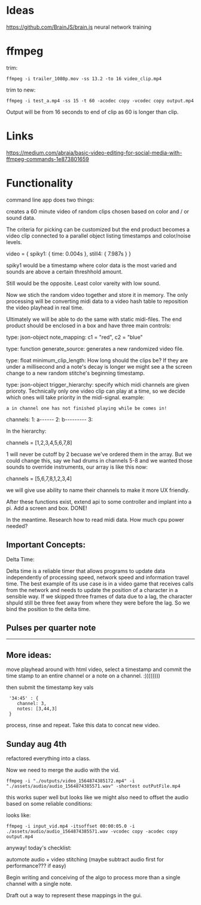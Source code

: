 # Ideas
https://github.com/BrainJS/brain.js 
neural network training 

# ffmpeg

trim:

`ffmpeg -i trailer_1080p.mov -ss 13.2 -to 16 video_clip.mp4`

trim to new:

`ffmpeg -i test_a.mp4 -ss 15 -t 60 -acodec copy -vcodec copy output.mp4`

Output will be from 16 seconds to end of clip as 60 is longer than clip.


# Links 

https://medium.com/abraia/basic-video-editing-for-social-media-with-ffmpeg-commands-1e873801659







# Functionality 

command line app does two things:

creates a 60 minute video of random clips chosen based on color and / or  sound data.

The criteria for picking can be customized but the end product becomes a video clip connected to a parallel object listing timestamps and color/noise levels.

video = {
    spiky1: {
        time: 0.004s
    },
    still4: {
        7.987s
    }
}

spiky1 would be a timestamp where color data is the most varied and sounds are above a certain threshhold amount. 

Still would be the opposite. Least color vareity with low sound. 

Now we stich the random video together and store it in memory. The only processing will be converting midi data to a video hash table to reposition the video playhead in real time. 

Ultimately we will be able to do the same with static midi-files. The end product should be enclosed in a box and have three main controls:


type: json-object
note_mapping: c1 = "red", c2 = "blue"


type: function
generate_source: generates a new randomized video file. 


type: float
minimum_clip_length: How long should the clips be? If they are under a millisecond and a note's decay is longer we might see a the screen change to a new random stitche's beginning timestamp.

type: json-object
trigger_hierarchy: specify which midi channels are given prioroty. Technically only one video clip can play at a time, so we decide which ones will take priority in the midi-signal. example:

    a in channel one has not finished playing while be comes in!

  channels:
  1:  a------
  2:   b--------- 
  3:    


In the hierarchy: 

channels = [1,2,3,4,5,6,7,8]

1 will never be cutoff by 2 becuase we've ordered them in the array. But we could change this, say we had drums in channels 5-8 and we wanted those sounds to override instruments, our array is like this now:

channels = [5,6,7,8,1,2,3,4]

we will give use ability to name their channels to make it more UX friendly. 


After these functions exist, extend api to some controller and implant into a pi. Add a screen and box. DONE! 

In the meantime. Research how to read midi data. How much cpu power needed? 


## Important Concepts:

Delta Time:

Delta time is a reliable timer that allows programs to update data independently of processing speed, network speed and information travel time. The best example of its use case is in a video game that receives calls from the network and needs to update the position of a character in a sensible way. If we skipped three frames of data due to a lag, the character shpuld still be three feet away from where they were before the lag. So we bind the position to the delta time. 

## Pulses per quarter note 

----



## More ideas:

move playhead around with html video, select a timestamp and commit the time stamp to an entire channel or a note on a channel. :))))))))

then submit the timestamp key vals

```
 '34:45' : {
    channel: 3,
    notes: [3,44,3]
 }

```

process, rinse and repeat. Take this data to concat new video. 


## Sunday aug 4th

refactored everything into a class. 

Now we need to merge the audio with the vid. 

`ffmpeg -i "./outputs/video_1564874385172.mp4" -i "./assets/audio/audio_1564874385571.wav" -shortest outPutFile.mp4`

this works super well but looks like we might also need to offset the audio based on some reliable conditions: 

looks like:

`ffmpeg -i input_vid.mp4 -itsoffset 00:00:05.0 -i ./assets/audio/audio_1564874385571.wav -vcodec copy -acodec copy output.mp4`

anyway! today's checklist:

automote audio + video stitching (maybe subtract audio first for performance??? if easy)

Begin writing and conceiving of the algo to process more than a single channel with a single note.

Draft out a way to represent these mappings in the gui.
